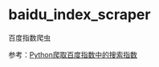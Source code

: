 # baidu_index_scraper
百度指数爬虫


参考：[Python爬取百度指数中的搜索指数](https://blog.csdn.net/weixin_43933556/article/details/118163875)

